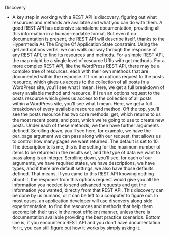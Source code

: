 Discovery
- A key step in working with a REST API is discovery, figuring out what resources and methods are available and what you can do with them. A good REST API has extensive standalone documentation, providing all this information in a human-readable format. But even if no documentation is present, the REST API will describe itself, thanks to the Hypermedia As The Engine Of Application State constraint. Using the get and options verbs, we can walk our way through the response of any REST API, to find its resources and methods. For a simple REST API, the map might be a single level of resource URIs with get methods. For a more complex REST API, like the WordPress REST API, there may be a complex tree of resources, each with their own methods that are documented within the response. If I run an options request to the posts resource, which gives us access to the collection of all posts in a WordPress site, you'll see what I mean. Here, we get a full breakdown of every available method and resource. If I run an options request to the posts resource which gives us access to the collection of all posts within a WordPress site, you'll see what I mean. Here, we get a full breakdown of every available resource and method. Off the top, you'll see the posts resource has two core methods: get, which returns to us the most recent posts, and post, which we're going to use to create new posts. Under each of these methods, we then have further arguments defined. Scrolling down, you'll see here, for example, we have the per_page argument we can pass along with our request, that allows us to control how many pages we want returned. The default is set to 10. The description tells me, this is the setting for the maximum number of items to be returned in the results set, and the type of data we want to pass along is an integer. Scrolling down, you'll see, for each of our arguments, we have required states, we have descriptions, we have types, and if there are default settings, we also have those defaults defined. That means, if you came to this REST API knowing nothing about it, the response from this options request would give you all the information you needed to send advanced requests and get the information you wanted, directly from that REST API. This discovery can be done by us humans, or it can be left to a computer to figure out. In most cases, an application developer will use discovery along side experimentation, to find the resources and methods that help them accomplish their task in the most efficient manner, unless there is documentation available providing the best practice scenarios. Bottom line is, if you encounter a REST API and you don't have documentation for it, you can still figure out how it works by simply asking it.